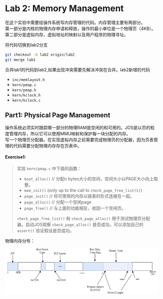 # Lab 2: Memory Management
在这个实验中需要给操作系统写内存管理的代码。内存管理主要有两部分。  
第一部分是内核的物理内存申请和释放，操作的最小单位是一个物理页（4KB）。  
第二部分是虚拟内存，虚拟地址的映射以及用户程序的物理寻址。

将代码切换到lab2分支
```bash
git checkout -b lab2 origin/lab2
git merge lab1  
```
合并lab1的代码到lab2,如果出现冲突需要先解决冲突在合并。lab2新增的代码
- `inc/memlayout.h`
- `kern/pmap.c`
- `kern/pmap.h`
- `kern/kclock.h`
- `kern/kclock.c`



## Part1: Physical Page Management
操作系统必须实时跟踪哪一部分的物理RAM是空闲的和可用的。JOS是以页的粒度管理内存，所以它可以使用MMU映射和保护每一块分配的内存。  
写一个物理页分配器。在实现虚拟内存之前需要完成物理页的分配器，因为页表管理的代码需要分配物理内存存在页表中。

#### Exercise1:
> 实现 `kern/pmap.c` 中下面的函数：
>- `boot_alloc()` //  分配n bytes大小的空间，空间大小以PAGE大小向上取整。
>- `mem_init()`  (only up to the call to `check_page_free_list(1)`)
>- `page_init()` // 将可使用的内存以链表的形式连接在一起。
>- `page_alloc()`  // 分配一个空闲page
>- `page_free()`   // 与上面的功能相反，收回一个空闲页。  
>
>`check_page_free_list()` 和 `check_page_alloc()` 用于测试物理页分配器。启动JOS观察 `check_page_alloc()` 是否成功。可以添加自己的 `assert()` 验证假设是否成功。


物理内存分布：

![](./images/lab2-e1-1.drawio.png)






